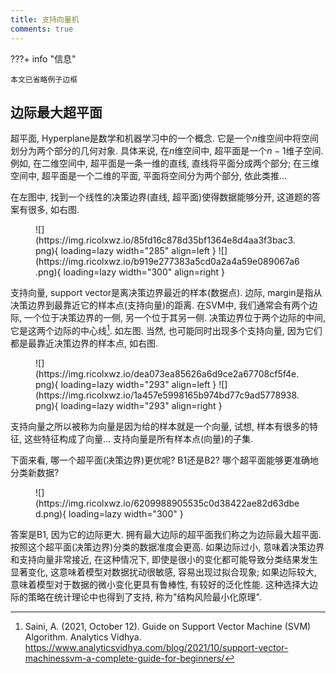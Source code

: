 ```yaml
---
title: 支持向量机
comments: true
---
```


???+ info "信息"

    本文已省略例子边框

## 边际最大超平面

超平面, Hyperplane是数学和机器学习中的一个概念. 它是一个$n$维空间中将空间划分为两个部分的几何对象. 具体来说, 在$n$维空间中, 超平面是一个$n-1$维子空间. 例如, 在二维空间中, 超平面是一条一维的直线, 直线将平面分成两个部分; 在三维空间中, 超平面是一个二维的平面, 平面将空间分为两个部分, 依此类推...

在左图中, 找到一个线性的决策边界(直线, 超平面)使得数据能够分开, 这道题的答案有很多, 如右图.

<figure markdown='1'>
![](https://img.ricolxwz.io/85fd16c878d35bf1364e8d4aa3f3bac3.png){ loading=lazy width="285" align=left }
![](https://img.ricolxwz.io/b919e277383a5cd0a2a4a59e089067a6.png){ loading=lazy width="300" align=right }
</figure>

支持向量, support vector是离决策边界最近的样本(数据点). 边际, margin是指从决策边界到最靠近它的样本点(支持向量)的距离. 在SVM中, 我们通常会有两个边际, 一个位于决策边界的一侧, 另一个位于其另一侧. 决策边界位于两个边际的中间, 它是这两个边际的中心线[^1]. 如左图. 当然, 也可能同时出现多个支持向量, 因为它们都是最靠近决策边界的样本点, 如右图.

<figure markdown='1'>
![](https://img.ricolxwz.io/dea073ea85626a6d9ce2a67708cf5f4e.png){ loading=lazy width="293" align=left }
![](https://img.ricolxwz.io/1a457e5998165b974bd77c9ad5778938.png){ loading=lazy width="293" align=right }
</figure>

支持向量之所以被称为向量是因为给的样本就是一个向量, 试想, 样本有很多的特征, 这些特征构成了向量... 支持向量是所有样本点(向量)的子集.

下面来看, 哪一个超平面(决策边界)更优呢? B1还是B2? 哪个超平面能够更准确地分类新数据?

<figure markdown='1'>
![](https://img.ricolxwz.io/6209988905535c0d38422ae82d63dbed.png){ loading=lazy width="300" }
</figure>

答案是B1, 因为它的边际更大. 拥有最大边际的超平面我们称之为边际最大超平面. 按照这个超平面(决策边界)分类的数据准度会更高. 如果边际过小, 意味着决策边界和支持向量非常接近, 在这种情况下, 即使是很小的变化都可能导致分类结果发生显著变化, 这意味着模型对数据扰动很敏感, 容易出现过拟合现象; 如果边际较大, 意味着模型对于数据的微小变化更具有鲁棒性, 有较好的泛化性能. 这种选择大边际的策略在统计理论中也得到了支持, 称为"结构风险最小化原理".

[^1]: Saini, A. (2021, October 12). Guide on Support Vector Machine (SVM) Algorithm. Analytics Vidhya. https://www.analyticsvidhya.com/blog/2021/10/support-vector-machinessvm-a-complete-guide-for-beginners/